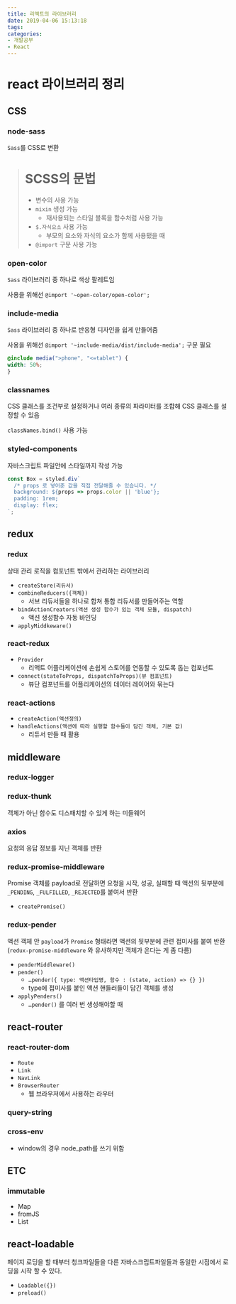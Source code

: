 ```yaml
---
title: 리액트의 라이브러리
date: 2019-04-06 15:13:18
tags:
categories:
- 개발공부
- React
---
```


# react 라이브러리 정리

## CSS

### node-sass

`Sass`를 CSS로 변환

> # SCSS의 문법
>
> - 변수의 사용 가능
> - `mixin` 생성 가능
>   - 재사용되는 스타일 블록을 함수처럼 사용 가능
> - `$.자식요소` 사용 가능
>   - 부모의 요소와 자식의 요소가 함께 사용됐을 때
> - `@import` 구문 사용 가능

### open-color

`Sass` 라이브러리 중 하나로 색상 팔레트임

사용을 위해선 `@import '~open-color/open-color';`

### include-media

`Sass` 라이브러리 중 하나로 반응형 디자인을 쉽게 만들어줌

사용을 위해선 `@import '~include-media/dist/include-media';` 구문 필요

```scss
@include media(">phone", "<=tablet") {
width: 50%;
}
```

### classnames

CSS 클래스를 조건부로 설정하거나 여러 종류의 파라미터를 조합해 CSS 클래스를 설정할 수 있음

`classNames.bind()` 사용 가능

### styled-components

자바스크립트 파일안에 스타일까지 작성 가능

```javascript
const Box = styled.div`
  /* props 로 넣어준 값을 직접 전달해줄 수 있습니다. */
  background: ${props => props.color || 'blue'};
  padding: 1rem;
  display: flex;
`;
```

## redux

### redux

상태 관리 로직을 컴포넌트 밖에서 관리하는 라이브러리

- `createStore(리듀서)`
- `combineReducers({객체})`
  - 서브 리듀서들을 하나로 합쳐 통합 리듀서를 만들어주는 역할
- `bindActionCreators(액션 생성 함수가 있는 객체 모듈, dispatch)`
  - 액션 생성함수 자동 바인딩
- `applyMiddkeware()`

### react-redux

- `Provider`
  - 리액트 어플리케이션에 손쉽게 스토어를 연동할 수 있도록 돕는 컴포넌트
- `connect(stateToProps, dispatchToProps)(뷰 컴포넌트)`
  - 뷰단 컴포넌트를 어플리케이션의 데이터 레이어와 묶는다

### react-actions

- `createAction(액션정의)`
- `handleActions(액션에 따라 실행할 함수들이 담긴 객체, 기본 값)`
  - 리듀서 만들 때 활용

## middleware

### redux-logger

### redux-thunk

객체가 아닌 함수도 디스패치할 수 있게 하는 미들웨어

### axios

요청의 응답 정보를 지닌 객체를 반환

### redux-promise-middleware

Promise 객체를 payload로 전달하면 요청을 시작, 성공, 실패할 때 액션의 뒷부분에 `_PENDING`, `_FULFILLED`, `_REJECTED`를 붙여서 반환

- `createPromise()`

### redux-pender

액션 객체 안 `payload`가 `Promise` 형태라면 액션의 뒷부분에 관련 접미사를 붙여 반환(`redux-promise-middleware` 와 유사하지만 객체가 온다는 게 좀 다름)

- `penderMiddleware()`
- `pender()`
  - `…pender({ type: 액션타입명, 함수 : (state, action) => {} })`
  -  type에 접미사를 붙인 액션 핸들러들이 담긴 객체를 생성
- `applyPenders()`
  - `…pender()` 를 여러 번 생성해야할 때

## react-router

### react-router-dom

- `Route`
- `Link`
- `NavLink`
- `BrowserRouter`
  - 웹 브라우저에서 사용하는 라우터

### query-string

### cross-env

- window의 경우 node_path를 쓰기 위함

## ETC

### immutable

- Map
- fromJS
- List

## react-loadable

페이지 로딩을 할 때부터 청크파일들을 다른 자바스크립트파일들과 동일한 시점에서 로딩을 시작 할 수 있다.

- `Loadable({})`
- `preload()`